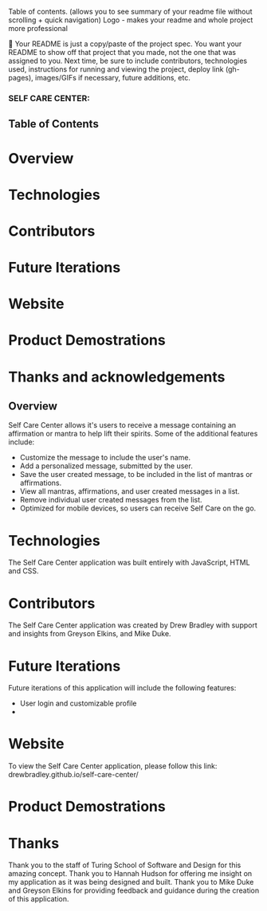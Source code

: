 Table of contents. (allows you to see summary of your readme file without scrolling + quick navigation)
Logo - makes your readme and whole project more professional

🌱 Your README is just a copy/paste of the project spec. You want your README to show off that project that you made, not the one that was assigned to you. Next time, be sure to include contributors, technologies used, instructions for running and viewing the project, deploy link (gh-pages), images/GIFs if necessary, future additions, etc.

### SELF CARE CENTER:

## Table of Contents
# Overview
# Technologies
# Contributors
# Future Iterations
# Website
# Product Demostrations
# Thanks and acknowledgements


## Overview
Self Care Center allows it's users to receive a message containing an affirmation or mantra to help lift their spirits. Some of the additional features include:
  * Customize the message to include the user's name.
  * Add a personalized message, submitted by the user.
  * Save the user created message, to be included in the list of mantras or affirmations.
  * View all mantras, affirmations, and user created messages in a list.
  * Remove individual user created messages from the list.
  * Optimized for mobile devices, so users can receive Self Care on the go.

# Technologies

The Self Care Center application was built entirely with JavaScript, HTML and CSS.

# Contributors

The Self Care Center application was created by Drew Bradley with support and insights from Greyson Elkins, and Mike Duke.

# Future Iterations

Future iterations of this application will include the following features:
  * User login and customizable profile
  * 

# Website

To view the Self Care Center application, please follow this link: 
drewbradley.github.io/self-care-center/

# Product Demostrations

# Thanks

Thank you to the staff of Turing School of Software and Design for this amazing concept. Thank you to Hannah Hudson for offering me insight on my application as it was being designed and built. Thank you to Mike Duke and Greyson Elkins for providing feedback and guidance during the creation of this application.